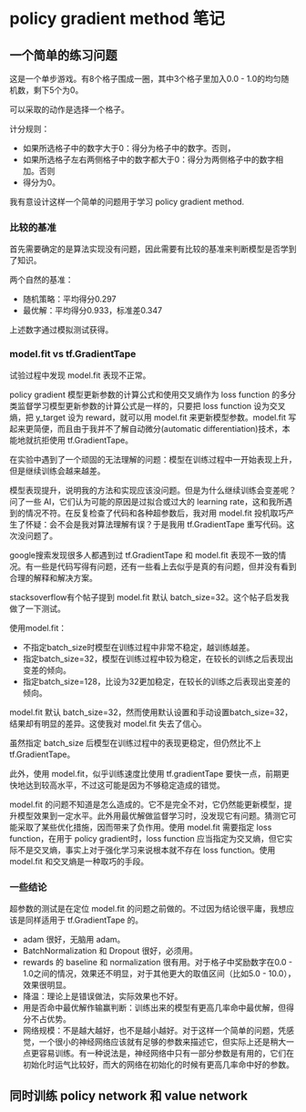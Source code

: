 # policy gradient method 笔记

## 一个简单的练习问题

这是一个单步游戏。有8个格子围成一圈，其中3个格子里加入0.0 - 1.0的均匀随机数，剩下5个为0。

可以采取的动作是选择一个格子。

计分规则：
* 如果所选格子中的数字大于0：得分为格子中的数字。否则，
* 如果所选格子左右两侧格子中的数字都大于0：得分为两侧格子中的数字相加。否则
* 得分为0。

我有意设计这样一个简单的问题用于学习 policy gradient method.

### 比较的基准

首先需要确定的是算法实现没有问题，因此需要有比较的基准来判断模型是否学到了知识。

两个自然的基准：
* 随机策略：平均得分0.297
* 最优解：平均得分0.933，标准差0.347

上述数字通过模拟测试获得。

### model.fit vs tf.GradientTape

试验过程中发现 model.fit 表现不正常。

policy gradient 模型更新参数的计算公式和使用交叉熵作为 loss function 的多分类监督学习模型更新参数的计算公式是一样的，只要把 loss function 设为交叉熵，把 y_target 设为 reward，就可以用 model.fit 来更新模型参数。model.fit 写起来更简便，而且由于我并不了解自动微分(automatic differentiation)技术，本能地就抗拒使用 tf.GradientTape。

在实验中遇到了一个顽固的无法理解的问题：模型在训练过程中一开始表现上升，但是继续训练会越来越差。

模型表现提升，说明我的方法和实现应该没问题。但是为什么继续训练会变差呢？问了一些 AI，它们认为可能的原因是过拟合或过大的 learning rate，这和我所遇到的情况不符。在反复检查了代码和各种超参数后，我对用 model.fit 投机取巧产生了怀疑：会不会是我对算法理解有误？于是我用 tf.GradientTape 重写代码。这次没问题了。

google搜索发现很多人都遇到过 tf.GradientTape 和 model.fit 表现不一致的情况。有一些是代码写得有问题，还有一些看上去似乎是真的有问题，但并没有看到合理的解释和解决方案。

stacksoverflow有个帖子提到 model.fit 默认 batch_size=32。这个帖子启发我做了一下测试。

使用model.fit：
* 不指定batch_size时模型在训练过程中非常不稳定，越训练越差。
* 指定batch_size=32，模型在训练过程中较为稳定，在较长的训练之后表现出变差的倾向。
* 指定batch_size=128，比设为32更加稳定，在较长的训练之后表现出变差的倾向。

model.fit 默认 batch_size=32，然而使用默认设置和手动设置batch_size=32，结果却有明显的差异。这使我对 model.fit 失去了信心。

虽然指定 batch_size 后模型在训练过程中的表现更稳定，但仍然比不上 tf.GradientTape。

此外，使用 model.fit，似乎训练速度比使用 tf.gradientTape 要快一点，前期更快地达到较高水平，不过这可能是因为不够稳定造成的错觉。

model.fit 的问题不知道是怎么造成的。它不是完全不对，它仍然能更新模型，提升模型效果到一定水平。此外用最优解做监督学习时，没发现它有问题。猜测它可能采取了某些优化措施，因而带来了负作用。使用 model.fit 需要指定 loss function，在用于 policy gradient时，loss function 应当指定为交叉熵，但它实际不是交叉熵，事实上对于强化学习来说根本就不存在 loss function。使用 model.fit 和交叉熵是一种取巧的手段。

### 一些结论

超参数的测试是在定位 model.fit 的问题之前做的。不过因为结论很平庸，我想应该是同样适用于 tf.GradientTape 的。

* adam 很好，无脑用 adam。
* BatchNormalization 和 Dropout 很好，必须用。
* rewards 的 baseline 和 normalization 很有用。对于格子中奖励数字在0.0 - 1.0之间的情况，效果还不明显，对于其他更大的取值区间（比如5.0 - 10.0），效果很明显。
* 降温：理论上是错误做法，实际效果也不好。
* 用是否命中最优解作输赢判断：训练出来的模型有更高几率命中最优解，但得分不占优势。
* 网络规模：不是越大越好，也不是越小越好。对于这样一个简单的问题，凭感觉，一个很小的神经网络应该就有足够的参数来描述它，但实际上还是稍大一点更容易训练。有一种说法是，神经网络中只有一部分参数是有用的，它们在初始化时运气比较好，而大的网络在初始化的时候有更高几率命中好的参数。

## 同时训练 policy network 和 value network

